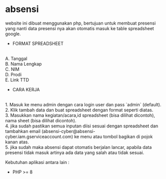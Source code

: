 # absensi

website ini dibuat menggunakan php, bertujuan untuk membuat presensi yang nanti data presensi nya akan otomatis masuk ke table spreadsheet google.

- FORMAT SPREADSHEET
<br>
A. Tanggal
<br>
B. Nama Lengkap
<br>
C. NIM
<br>
D. Prodi
<br>
E. Link TTD 

- CARA KERJA 
<br>
1. Masuk ke menu admin dengan cara login user dan pass `admin` (default).<br>
2. Klik tambah data dan buat spreadsheet dengan format seperti diatas.<br>
3. Masukkan nama kegiatan/acara,id spreadsheet (bisa dilihat dicontoh), nama sheet (bisa dilihat dicontoh).<br>
4. jika sudah pastikan semua inputan diisi sesuai dengan spreadsheet dan tambahkan email (absensi-cyber@absensi-cyber.iam.gserviceaccount.com) ke menu atau tombol bagikan di pojok kanan atas.<br>
5. jika sudah maka absensi dapat otomatis berjalan lancar, apabila data presensi tidak masuk artinya ada data yang salah atau tidak sesuai.<br>

Kebutuhan aplikasi antara lain :
- PHP >= 8 


